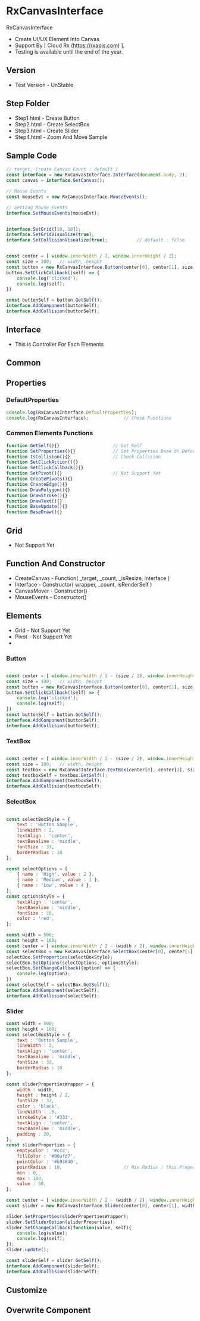 # RxCanvasInterface
RxCanvasInterface

* Create UI/UX Element Into Canvas
* Support By [ Cloud Rx (<a href='https://rxapis.com'>https://rxapis.com</a>) ].
* Testing is available until the end of the year.

## Version
* Test Version - UnStable

## Step Folder
* Step1.html - Create Button
* Step2.html - Create SelectBox
* Step3.html - Create Slider
* Step4.html - Zoom And Move Sample

## Sample Code

```javascript
// target, Create Canvas Count : default 1
const interface = new RxCanvasInterface.Interface(document.body, 2);
const canvas = interface.GetCanvas();

// Mouse Events
const mouseEvt = new RxCanvasInterface.MouseEvents();

// Setting Mouse Events
interface.SetMouseEvents(mouseEvt);


interface.SetGrid([10, 10]);
interface.SetGridVisualize(true);
interface.SetCollisionVisualize(true);           // default : false


const center = [ window.innerWidth / 2, window.innerHeight / 2];
const size = 100;   // width, height
const button = new RxCanvasInterface.Button(center[0], center[1], size, size);
button.SetClickCallback((self) => {
    console.log('clicked');
    console.log(self);
})

const buttonSelf = button.GetSelf();
interface.AddComponent(buttonSelf);
interface.AddCollision(buttonSelf);

```

## Interface
* This is Controller For Each Elements




## Common

## Properties
### DefaultProperties

```javascript
console.log(RxCanvasInterface.DefaultProperties);
console.log(RxCanvasInterface);             // Check Functions
```
### Common Elements Functions
```javascript
function GetSelf(){}                    // Get Self
function SetProperties(){}              // Set Properties Base on Default Properties
function IsCollision(){}                // Check Collision
function SetClickAction(){}
function SetClickCallback(){}
function SetPivot(){}                   // Not Support Yet
function CreatePivots(){}
function CreateEdge(){}
function DrawPolygon(){}
function DrawStroke(){}
function DrawText(){}
function BaseUpdate(){}
function BaseDraw(){}
```

## Grid
* Not Support Yet

## Function And Constructor
* CreateCanvas - Function( _target, _count, _isResize, interface )
* Interface - Constructor( wrapper, _count, isRenderSelf )
* CanvasMover - Constructor()
* MouseEvents - Constructor()

## Elements
* Grid - Not Support Yet
* Pivot - Not Support Yet
* 
### Button

```javascript

const center = [ window.innerWidth / 2 - (size / 2), window.innerHeight / 2 - (size / 2)];
const size = 100;   // width, height
const button = new RxCanvasInterface.Button(center[0], center[1], size, size);
button.SetClickCallback((self) => {
    console.log('clicked');
    console.log(self);
})
const buttonSelf = button.GetSelf();
interface.AddComponent(buttonSelf);
interface.AddCollision(buttonSelf);

```

### TextBox

```javascript

const center = [ window.innerWidth / 2 - (size / 2), window.innerHeight / 2 - (size / 2)];
const size = 100;   // width, height
const textbox = new RxCanvasInterface.TextBox(center[0], center[1], size, size);
const textboxSelf = textbox.GetSelf();
interface.AddComponent(textboxSelf);
interface.AddCollision(textboxSelf);

```


### SelectBox

```javascript

const selectBoxStyle = {
    text : 'Button Sample',
    lineWidth : 2,
    textAlign : 'center',
    textBaseline : 'middle',
    fontSize : 33,
    borderRadius : 10
};

const selectOptions = [
    { name : 'High', value : 2 },
    { name : 'Medium', value : 3 },
    { name : 'Low', value : 4 },
];
const optionsStyle = {
    textAlign : 'center',
    textBaseline : 'middle',
    fontSize : 30,
    color : 'red',
};

const width = 500;
const height = 100;
const center = [ window.innerWidth / 2 - (width / 2), window.innerHeight / 2 - (height / 2)];
const selectBox = new RxCanvasInterface.SelectBox(center[0], center[1], width, height);
selectBox.SetProperties(selectBoxStyle);
selectBox.SetOptions(selectOptions, optionsStyle);
selectBox.SetChangeCallback((option) => {
    console.log(option);
})
const selectSelf = selectBox.GetSelf();
interface.AddComponent(selectSelf);
interface.AddCollision(selectSelf);

```

### Slider

```javascript
const width = 500;
const height = 100;
const selectBoxStyle = {
    text : 'Button Sample',
    lineWidth : 2,
    textAlign : 'center',
    textBaseline : 'middle',
    fontSize : 33,
    borderRadius : 10
};

const sliderPropertiesWrapper = {
    width : width,
    height : height / 2,
    fontSize : 33,
    color : 'black',
    lineWidth : .5,
    strokeStyle : '#333',
    textAlign : 'center',
    textBaseline : 'middle',
    padding : 20,
};
const sliderProperties = {
    emptyColor : '#ccc',
    fillColor : '#00afd7',
    pointColor : '#b93640',
    pointRadius : 10,                       // Min Radius : this.Properties.height / 2
    min : 0,
    max : 100,
    value : 50,
};

const center = [ window.innerWidth / 2 - (width / 2), window.innerHeight / 2 - (height / 2)];
const slider = new RxCanvasInterface.Slider(center[0], center[1], width, height / 2);

slider.SetProperties(sliderPropertiesWrapper);
slider.SetSliderOption(sliderProperties);
slider.SetChangeCallback(function(value, self){
    console.log(value);
    console.log(self);
});
slider.update();

const sliderSelf = slider.GetSelf();
interface.AddComponent(sliderSelf);
interface.AddCollision(sliderSelf);

```



## Customize
## Overwrite Component

